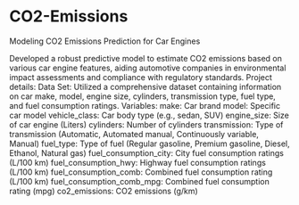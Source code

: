 # CO2-Emissions
Modeling CO2 Emissions Prediction for Car Engines

Developed a robust predictive model to estimate CO2 emissions based on various car engine features, aiding automotive companies in environmental impact assessments and compliance with regulatory standards.
Project details:
Data Set:
Utilized a comprehensive dataset containing information on car make, model, engine size, cylinders, transmission type, fuel type, and fuel consumption ratings.
  Variables:
make: Car brand
model: Specific car model
vehicle_class: Car body type (e.g., sedan, SUV)
engine_size: Size of car engine (Liters)
cylinders: Number of cylinders
transmission: Type of transmission (Automatic, Automated manual, Continuously variable, Manual)
fuel_type: Type of fuel (Regular gasoline, Premium gasoline, Diesel, Ethanol, Natural gas)
fuel_consumption_city: City fuel consumption ratings (L/100 km)
fuel_consumption_hwy: Highway fuel consumption ratings (L/100 km)
fuel_consumption_comb: Combined fuel consumption rating (L/100 km)
fuel_consumption_comb_mpg: Combined fuel consumption rating (mpg)
co2_emissions: CO2 emissions (g/km)

